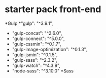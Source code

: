 starter pack front-end
=================
*Gulp
 *"gulp": "^3.9.1",
   * "gulp-concat": "^2.6.0",
   * "gulp-connect": "^5.0.0",
   * "gulp-cssmin": "^0.1.7",
  *  "gulp-image-optimization": "^0.1.3",
  *  "gulp-jsmin": "^0.1.5",
   * "gulp-sass": "^2.3.2",
  *  "gulp-watch": "^4.3.9",
  *  "node-sass": "^3.10.0"
*Sass